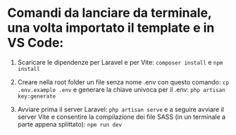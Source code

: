 # Comandi da lanciare da terminale, una volta importato il template e in VS Code:

1. Scaricare le dipendenze per Laravel e per Vite:
``
composer install
``
e 
``
npm install
``


2. Creare nella root folder un file senza nome .env con questo comando:
``
cp .env.example .env
``
e generare la chiave univoca per il .env:
``
php artisan key:generate
``


3. Avviare prima il server Laravel:
``
php artisan serve
``
e a seguire avviare il server Vite e consentire la compilazione dei file SASS (in un terminale a parte appena splittato):
``
npm run dev
``
